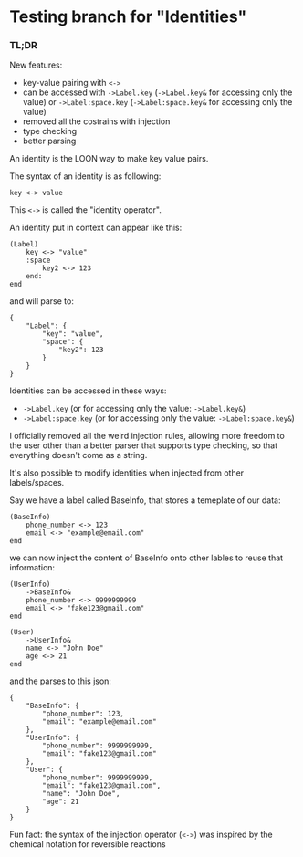 # Testing branch for "Identities"

### TL;DR

New features:
- key-value pairing with `<->`
- can be accessed with `->Label.key` (`->Label.key&` for accessing only the value) or `->Label:space.key` (`->Label:space.key&` for accessing only the value)
- removed all the costrains with injection
- type checking
- better parsing

An identity is the LOON way to make key value pairs.

The syntax of an identity is as following:


`key <-> value`

This `<->` is called the "identity operator".

An identity put in context can appear like this:

```
(Label)
    key <-> "value"
    :space 
        key2 <-> 123
    end:
end
```
and will parse to:

```
{
    "Label": {
        "key": "value",
        "space": {
            "key2": 123
        }
    }
}
```

Identities can be accessed in these ways:

- `->Label.key` (or for accessing only the value: `->Label.key&`)
- `->Label:space.key` (or for accessing only the value: `->Label:space.key&`)

I officially removed all the weird injection rules, allowing more freedom to the user other than a better parser that supports type checking, so that everything doesn't come as a string.

It's also possible to modify identities when injected from other labels/spaces.

Say we have a label called BaseInfo, that stores a temeplate of our data:

```
(BaseInfo)
    phone_number <-> 123
    email <-> "example@email.com"
end
```

we can now inject the content of BaseInfo onto other lables to reuse that information:

```
(UserInfo)
    ->BaseInfo&
    phone_number <-> 9999999999
    email <-> "fake123@gmail.com"
end

(User)
    ->UserInfo&
    name <-> "John Doe"
    age <-> 21
end
```

and the parses to this json:
```
{
    "BaseInfo": {
        "phone_number": 123,
        "email": "example@email.com"
    },
    "UserInfo": {
        "phone_number": 9999999999,
        "email": "fake123@gmail.com"
    },
    "User": {
        "phone_number": 9999999999,
        "email": "fake123@gmail.com",
        "name": "John Doe",
        "age": 21
    }
}

```

Fun fact:
the syntax of the injection operator (`<->`) was inspired by the chemical notation for reversible reactions
